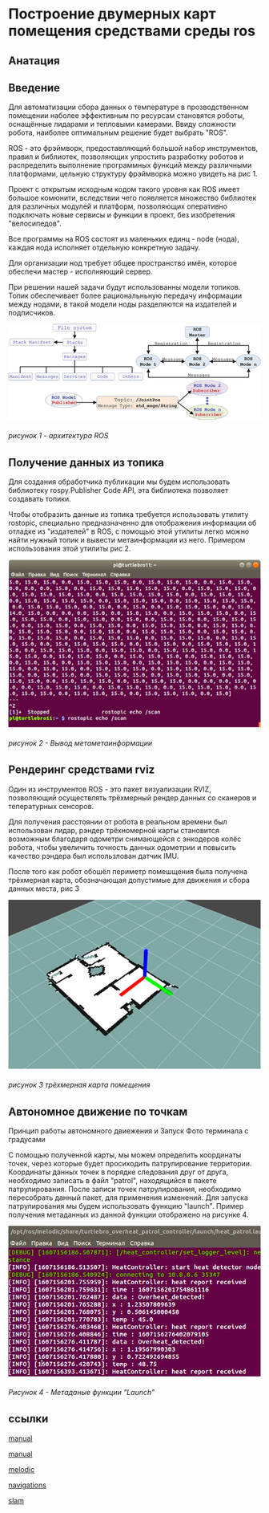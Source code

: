 # Построение двумерных карт помещения средствами среды ros
## Анатация

## Введение

Для автоматизации сбора данных о температуре в прозводственном помещении наболее эффективным по ресурсам становятся роботы, оснащённые лидарами и тепловыми камерами. Ввиду сложности робота, наиболее оптимальным решение будет выбрать "ROS".

ROS - это фрэймворк, предоставляющий большой набор инструментов, правил и библиотек, позволяющих упростить разработку роботов и распределить выполнение программных функций между различными платформами, цельную структуру фрэймворка можно увидеть на рис 1.

Проект с открытым исходным кодом такого уровня как ROS имеет большое комюнити, вследствии чего появляется множество библиотек для различных модулей и платформ, позволяющих оперативно подключать новые сервисы и функции в проект, без изобретения "велосипедов".

Все программы на ROS состоят из маленьких единц - node (нода), каждая нода исполняет отдельную конкретную задачу.

Для организации нод требует общее пространство имён, которое обеспечи мастер - исполняющий сервер.

При решении нашей задачи будут использованны модели топиков. Топик обеспечивает более рациональньную передачу информации между нодами, в такой модели ноды разделяются на издателей и подписчиков.

![рисунок 1 - архитектура ROS](image/1.png)

###### рисунок 1 - архитектура ROS

## Получение данных из топика

Для создания обработчика публикации мы будем использовать библиотеку rospy.Publisher Code API, эта библиотека позволяет создавать топики. 

Чтобы отобразить данные из топика требуется использовать утилиту rostopic, специально предназначенно для отображения информации об отладке из "издателей" в ROS, с помощью этой утилиты легко можно найти нужный топик и вывести метаинформации из него. Примером использования этой утилиты рис 2.


![рисунок 2 - Вывод метаметаинформации](image/4.png)

###### рисунок 2 - Вывод метаметаинформации

## Рендеринг средствами rviz

Один из инструментов ROS - это пакет визуализации RVIZ, позволяющий осуществлять трёхмерный рендер данных со сканеров и тепературных сенсоров.

Для получения расстоянии от робота в реальном времени был использован лидар, рэндер трёхномерной карты становится возможным благодаря одометри снимающейся с энкодеров колёс робота, чтобы увеличить точность данных одометрии и повысить качество рэндера был использлован датчик IMU.

После того как робот обошёл периметр помешщения была получена трёхмерная карта, обозначающая допустимые для движения и сбора данных места, рис 3

![рисунок 3 трёхмерная карта помещения](image/2.png)

###### рисунок 3 трёхмерная карта помещения

## Автономное движение по точкам
Принцип работы автономного двиежения и Запуск
Фото терминала с градусами

С помощью полученной карты, мы можем определить координаты точек, через которые будет просиходить патрулирование территории. Координаты данных точек в порядке следования друг от друга, необходимо записать в файл "patrol", находящийся в пакете патрулирования. После записи точек патрулирования, необходимо пересобрать данный пакет, для применения изменений. Для запуска патрулирования мы будем использовать функцию "launch". Пример получения метаданных из данной функции отображено на рисунке 4. 

![Рисунок 4 - Метаданые функции "Launch"](image/3.png)
###### Рисунок 4 - Метаданые функции "Launch"

## ссылки

[manual](http://docs.voltbro.ru/starting-ros/)

[manual](https://manual.turtlebro.ru/)

[melodic](http://wiki.ros.org/melodic/Installation/Ubuntu)

[navigations](https://github.com/voltbro/turtlebro_navigation)

[slam](https://github.com/voltbro/turtlebro_slam)


